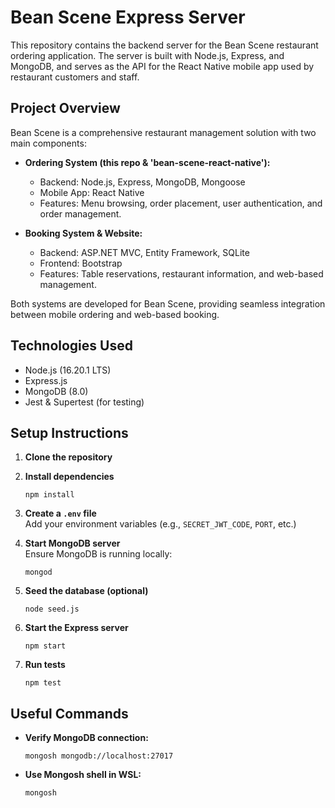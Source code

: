 # Bean Scene Express Server

This repository contains the backend server for the Bean Scene restaurant ordering application. The server is built with Node.js, Express, and MongoDB, and serves as the API for the React Native mobile app used by restaurant customers and staff.

## Project Overview

Bean Scene is a comprehensive restaurant management solution with two main components:

- **Ordering System (this repo & 'bean-scene-react-native'):**  
  - Backend: Node.js, Express, MongoDB, Mongoose  
  - Mobile App: React Native  
  - Features: Menu browsing, order placement, user authentication, and order management.

- **Booking System & Website:**  
  - Backend: ASP.NET MVC, Entity Framework, SQLite  
  - Frontend: Bootstrap  
  - Features: Table reservations, restaurant information, and web-based management.

Both systems are developed for Bean Scene, providing seamless integration between mobile ordering and web-based booking.

## Technologies Used

- Node.js (16.20.1 LTS)
- Express.js
- MongoDB (8.0)
- Jest & Supertest (for testing)

## Setup Instructions

1. **Clone the repository**
2. **Install dependencies**
   ```
   npm install
   ```
3. **Create a `.env` file**  
   Add your environment variables (e.g., `SECRET_JWT_CODE`, `PORT`, etc.)

4. **Start MongoDB server**  
   Ensure MongoDB is running locally:
   ```
   mongod
   ```

5. **Seed the database (optional)**
   ```
   node seed.js
   ```

6. **Start the Express server**
   ```
   npm start
   ```

7. **Run tests**
   ```
   npm test
   ```

## Useful Commands

- **Verify MongoDB connection:**  
  ```
  mongosh mongodb://localhost:27017
  ```
- **Use Mongosh shell in WSL:**  
  ```
  mongosh
  ```